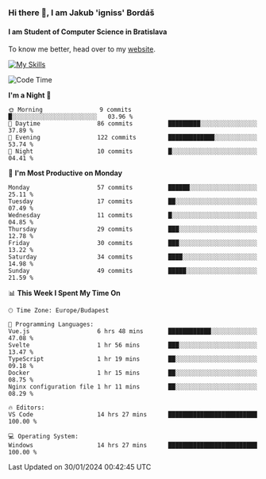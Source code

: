 ### Hi there 👋, I am Jakub 'igniss' Bordáš

#### I am Student of Computer Science in Bratislava
To know me better, head over to my [website](https://bordas.sk).

[![My Skills](https://skillicons.dev/icons?i=js,html,css,figma,svelte,java,kotlin,python,postgresql,typescript,nest,nodejs)](https://bordas.sk)


<!--START_SECTION:waka-->
![Code Time](http://img.shields.io/badge/Code%20Time-1%2C383%20hrs%2043%20mins-blue)

**I'm a Night 🦉** 

```text
🌞 Morning                9 commits           █░░░░░░░░░░░░░░░░░░░░░░░░   03.96 % 
🌆 Daytime                86 commits          █████████░░░░░░░░░░░░░░░░   37.89 % 
🌃 Evening                122 commits         █████████████░░░░░░░░░░░░   53.74 % 
🌙 Night                  10 commits          █░░░░░░░░░░░░░░░░░░░░░░░░   04.41 % 
```
📅 **I'm Most Productive on Monday** 

```text
Monday                   57 commits          ██████░░░░░░░░░░░░░░░░░░░   25.11 % 
Tuesday                  17 commits          ██░░░░░░░░░░░░░░░░░░░░░░░   07.49 % 
Wednesday                11 commits          █░░░░░░░░░░░░░░░░░░░░░░░░   04.85 % 
Thursday                 29 commits          ███░░░░░░░░░░░░░░░░░░░░░░   12.78 % 
Friday                   30 commits          ███░░░░░░░░░░░░░░░░░░░░░░   13.22 % 
Saturday                 34 commits          ████░░░░░░░░░░░░░░░░░░░░░   14.98 % 
Sunday                   49 commits          █████░░░░░░░░░░░░░░░░░░░░   21.59 % 
```


📊 **This Week I Spent My Time On** 

```text
🕑︎ Time Zone: Europe/Budapest

💬 Programming Languages: 
Vue.js                   6 hrs 48 mins       ████████████░░░░░░░░░░░░░   47.08 % 
Svelte                   1 hr 56 mins        ███░░░░░░░░░░░░░░░░░░░░░░   13.47 % 
TypeScript               1 hr 19 mins        ██░░░░░░░░░░░░░░░░░░░░░░░   09.18 % 
Docker                   1 hr 15 mins        ██░░░░░░░░░░░░░░░░░░░░░░░   08.75 % 
Nginx configuration file 1 hr 11 mins        ██░░░░░░░░░░░░░░░░░░░░░░░   08.29 % 

🔥 Editors: 
VS Code                  14 hrs 27 mins      █████████████████████████   100.00 % 

💻 Operating System: 
Windows                  14 hrs 27 mins      █████████████████████████   100.00 % 
```


 Last Updated on 30/01/2024 00:42:45 UTC
<!--END_SECTION:waka-->
